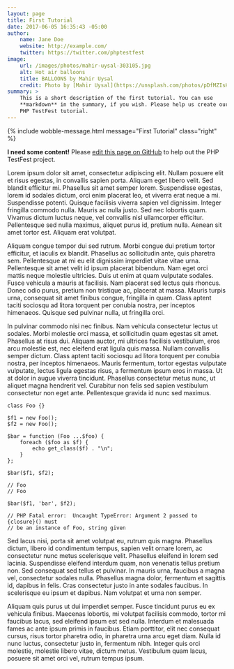 ```yaml
---
layout: page
title: First Tutorial
date: 2017-06-05 16:35:43 -05:00
author:
    name: Jane Doe
    website: http://example.com/
    twitter: https://twitter.com/phptestfest
image:
    url: /images/photos/mahir-uysal-303105.jpg
    alt: Hot air balloons
    title: BALLOONS by Mahir Uysal
    credit: Photo by [Mahir Uysal](https://unsplash.com/photos/pDfMZIsHV68).
summary: >
    This is a short description of the first tutorial. You can use
    **markdown** in the summary, if you wish. Please help us create our first
    PHP TestFest tutorial.
---
```


{% include wobble-message.html message="First Tutorial" class="right" %}

**I need some content!** Please [edit this page on GitHub](https://github.com/phpcommunity/phptestfest.org/edit/master/docs/_tutorials/first-tutorial.md) to help out the PHP TestFest project.

Lorem ipsum dolor sit amet, consectetur adipiscing elit. Nullam posuere elit et risus egestas, in convallis sapien porta. Aliquam eget libero velit. Sed blandit efficitur mi. Phasellus sit amet semper lorem. Suspendisse egestas, lorem id sodales dictum, orci enim placerat leo, et viverra erat neque a mi. Suspendisse potenti. Quisque facilisis viverra sapien vel dignissim. Integer fringilla commodo nulla. Mauris ac nulla justo. Sed nec lobortis quam. Vivamus dictum luctus neque, vel convallis nisl ullamcorper efficitur. Pellentesque sed nulla maximus, aliquet purus id, pretium nulla. Aenean sit amet tortor est. Aliquam erat volutpat.

Aliquam congue tempor dui sed rutrum. Morbi congue dui pretium tortor efficitur, et iaculis ex blandit. Phasellus ac sollicitudin ante, quis pharetra sem. Pellentesque at mi eu elit dignissim imperdiet vitae vitae urna. Pellentesque sit amet velit id ipsum placerat bibendum. Nam eget orci mattis neque molestie ultricies. Duis ut enim at quam vulputate sodales. Fusce vehicula a mauris at facilisis. Nam placerat sed lectus quis rhoncus. Donec odio purus, pretium non tristique ac, placerat at massa. Mauris turpis urna, consequat sit amet finibus congue, fringilla in quam. Class aptent taciti sociosqu ad litora torquent per conubia nostra, per inceptos himenaeos. Quisque sed pulvinar nulla, ut fringilla orci.

In pulvinar commodo nisi nec finibus. Nam vehicula consectetur lectus ut sodales. Morbi molestie orci massa, et sollicitudin quam egestas sit amet. Phasellus at risus dui. Aliquam auctor, mi ultrices facilisis vestibulum, eros arcu molestie est, nec eleifend erat ligula quis massa. Nullam convallis semper dictum. Class aptent taciti sociosqu ad litora torquent per conubia nostra, per inceptos himenaeos. Mauris fermentum, tortor egestas vulputate vulputate, lectus ligula egestas risus, a fermentum ipsum eros in massa. Ut at dolor in augue viverra tincidunt. Phasellus consectetur metus nunc, ut aliquet magna hendrerit vel. Curabitur non felis sed sapien vestibulum consectetur non eget ante. Pellentesque gravida id nunc sed maximus.


``` php?start_inline=1
class Foo {}

$f1 = new Foo();
$f2 = new Foo();

$bar = function (Foo ...$foo) {
    foreach ($foo as $f) {
        echo get_class($f) . "\n";
    }
};

$bar($f1, $f2);

// Foo
// Foo

$bar($f1, 'bar', $f2);

// PHP Fatal error:  Uncaught TypeError: Argument 2 passed to {closure}() must 
// be an instance of Foo, string given
```

Sed lacus nisi, porta sit amet volutpat eu, rutrum quis magna. Phasellus dictum, libero id condimentum tempus, sapien velit ornare lorem, ac consectetur nunc metus scelerisque velit. Phasellus eleifend in lorem sed lacinia. Suspendisse eleifend interdum quam, non venenatis tellus pretium non. Sed consequat sed tellus et pulvinar. In mauris urna, faucibus a magna vel, consectetur sodales nulla. Phasellus magna dolor, fermentum et sagittis id, dapibus in felis. Cras consectetur justo in ante sodales faucibus. In scelerisque eu ipsum et dapibus. Nam volutpat et urna non semper.

Aliquam quis purus ut dui imperdiet semper. Fusce tincidunt purus eu ex vehicula finibus. Maecenas lobortis, mi volutpat facilisis commodo, tortor mi faucibus lacus, sed eleifend ipsum est sed nulla. Interdum et malesuada fames ac ante ipsum primis in faucibus. Etiam porttitor, elit nec consequat cursus, risus tortor pharetra odio, in pharetra urna arcu eget diam. Nulla id nunc luctus, consectetur justo in, fermentum nibh. Integer quis orci molestie, molestie libero vitae, dictum metus. Vestibulum quam lacus, posuere sit amet orci vel, rutrum tempus ipsum.